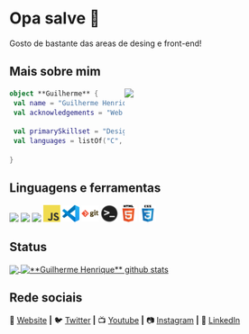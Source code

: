 # Opa salve 👋

Gosto de bastante das areas de desing e front-end!

## Mais sobre mim

<img align="right" width="300" src="https://i2.wp.com/allhtaccess.info/wp-content/uploads/2018/03/programming.gif?fit=1281%2C716&ssl=1" />

```kotlin
object **Guilherme** {
 val name = "Guilherme Henrique Pereira Serafini"
 val acknowledgements = "Web Developer"

 val primarySkillset = "Design"
 val languages = listOf("C", "Python", "JavaScript", "Next", "React")

}
```

## Linguagens e ferramentas
<code><img height="30" src="https://img.shields.io/badge/-React-333333?style=flat&logo=react"></code>
<code><img height="30" src="https://img.shields.io/badge/-React%20Native-333333?style=flat&logo=react"></code>
<code><img height="30" src="https://img.shields.io/badge/-Figma-333333?style=flat&logo=figma&logoColor=007ACC"></code>
<code><img height="30" src="https://raw.githubusercontent.com/github/explore/80688e429a7d4ef2fca1e82350fe8e3517d3494d/topics/javascript/javascript.png"></code>
<code><img height="30" src="https://raw.githubusercontent.com/github/explore/80688e429a7d4ef2fca1e82350fe8e3517d3494d/topics/visual-studio-code/visual-studio-code.png"></code>
<code><img height="30" src="https://raw.githubusercontent.com/github/explore/80688e429a7d4ef2fca1e82350fe8e3517d3494d/topics/git/git.png"></code>
<code><img height="30" src="https://raw.githubusercontent.com/github/explore/80688e429a7d4ef2fca1e82350fe8e3517d3494d/topics/terminal/terminal.png"></code>
<code><img height="30" src="https://raw.githubusercontent.com/github/explore/80688e429a7d4ef2fca1e82350fe8e3517d3494d/topics/html/html.png"></code>
<code><img height="30" src="https://raw.githubusercontent.com/github/explore/80688e429a7d4ef2fca1e82350fe8e3517d3494d/topics/css/css.png"></code>

## Status

<a href="https://github.com/GuilhermeHenq">
  <img align="center" src="https://github-readme-stats.vercel.app/api/top-langs/?username=vanessaswerts&theme=dracula&hide_langs_below=1" />
</a>

<a href="https://github.com/GuilhermeHenq">
 <img align="center" src="https://github-readme-stats.vercel.app/api?username=vanessaswerts&show_icons=true&theme=dracula&line_height=27" alt="**Guilherme Henrique** github stats"/>
</a>

[website]: https://guilhermehenq.github.io/guilherme-henrique/
[twitter]: https://twitter.com/GuilhermeHeP
[youtube]: [https://www.youtube.com/user/SEUYOUTUBE/](https://www.youtube.com/channel/UCOeIRmrzkSBpyBcl85yq7IA)
[instagram]: [https://www.instagram.com/SEUINSTAGRAM/](https://www.instagram.com/guihenq/)
[linkedin]: [https://www.linkedin.com/in/SEULINKEDIN/](https://www.linkedin.com/in/guilherme-henrique-066a81242/)

<br>

## Rede sociais

🏡 [Website][website] **|**
🐦 [Twitter][twitter] **|**
📺 [Youtube][youtube] **|**
📷 [Instagram][instagram] **|**
👔 [LinkedIn][linkedin]
